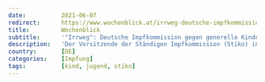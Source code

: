```yaml
---
date:          2021-06-07
redirect:      https://www.wochenblick.at/irrweg-deutsche-impfkommission-gegen-generelle-kinderimpfung/
title:         Wochenblick
subtitle:      '"Irrweg": Deutsche Impfkommission gegen generelle Kinderimpfung'
description:   'Der Vorsitzende der Ständigen Impfkommission (Stiko) in Deutschland spricht sich derzeit nicht für eine flächendeckende Impfung von Kindern ab zwölf Jahren aus. Es lägen noch zu wenige Daten vor. Ein Impfempfehlung der Stiko für vorerkrankte Kinder kommt wahrscheinlich diese Woche.'
country:       [DE]
categories:    [Impfung]
tags:          [kind, jugend, stiko]
---
```

